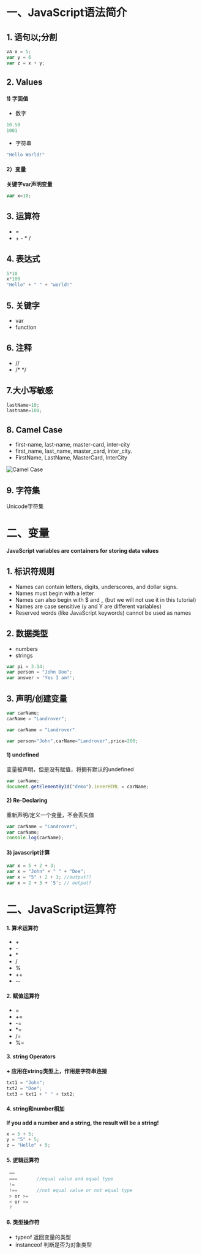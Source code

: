 # 一、JavaScript语法简介
## 1. 语句以;分割
```javascript
va x = 5;
var y = 6
var z = x + y;
```
## 2. Values
#### 1) 字面值
- 数字
```javascript
10.50
1001
```
- 字符串
```javascript
"Hello World!"
```
#### 2）变量
**关键字var声明变量**
```javascript
var x=10;
```
## 3. 运算符
- =
- \+ - * /
## 4. 表达式
```javascript
5*10
x*100
"Hello" + " " + "world!"
```
## 5. 关键字
- var
- function

## 6. 注释
- //
- /* */

## 7.大小写敏感
```javascript
lastName=10;
lastname=100;
```
## 8. Camel Case
- first-name, last-name, master-card, inter-city
- first_name, last_name, master_card, inter_city.
- FirstName, LastName, MasterCard, InterCity

![Camel Case](http://w3schools.bootcss.com/js/pic_camelcase.jpg)
## 9. 字符集
Unicode字符集

# 二、变量
**JavaScript variables are containers for storing data values**
## 1. 标识符规则
- Names can contain letters, digits, underscores, and dollar signs.
- Names must begin with a letter
- Names can also begin with $ and _ (but we will not use it in this tutorial)
- Names are case sensitive (y and Y are different variables)
- Reserved words (like JavaScript keywords) cannot be used as names

## 2. 数据类型
- numbers
- strings
```javascript
var pi = 3.14;
var person = "John Doe";
var answer = 'Yes I am!';
```

## 3. 声明/创建变量
```javascript
var carName;
carName = "Landrover";
```
```javascript
var carName = "Landrover"
```
```javascript
var person="John",carName="Landrover",price=200;
```
#### 1) undefined
变量被声明，但是没有赋值，将拥有默认的undefined
```javascript
var carName;
document.getElementById("demo").innerHTML = carName;
```
#### 2) Re-Declaring
重新声明/定义一个变量，不会丢失值
```javascript
var carName = "Landrover";
var carName;
console.log(carName);
```
#### 3) javascript计算
```javascript
var x = 5 + 2 + 3;
var x = "John" + " " + "Doe";
var x = "5" + 2 + 3; //output??
var x = 2 + 3 + '5'; // output?
```
# 二、JavaScript运算符
#### 1. 算术运算符
- \+
- \-
- \*
- /
- %
- ++
- \--

#### 2. 赋值运算符
- =
- +=
- -=
- *=
- /=
- %=

#### 3. string Operators
**+ 应用在string类型上，作用是字符串连接**
```javascript
txt1 = "John";
txt2 = "Doe";
txt3 = txt1 + " " + txt2;
```
#### 4. string和number相加
**If you add a number and a string, the result will be a string!**
```javascript
x = 5 + 5;
y = "5" + 5;
z = "Hello" + 5;
```

#### 5. 逻辑运算符
```javascript
 ==
 ===       //equal value and equal type
 !=
 !==       //not equal value or not equal type
 > or >=
 < or <=
 ?
```
#### 6. 类型操作符
- typeof 返回变量的类型
- instanceof 判断是否为对象类型